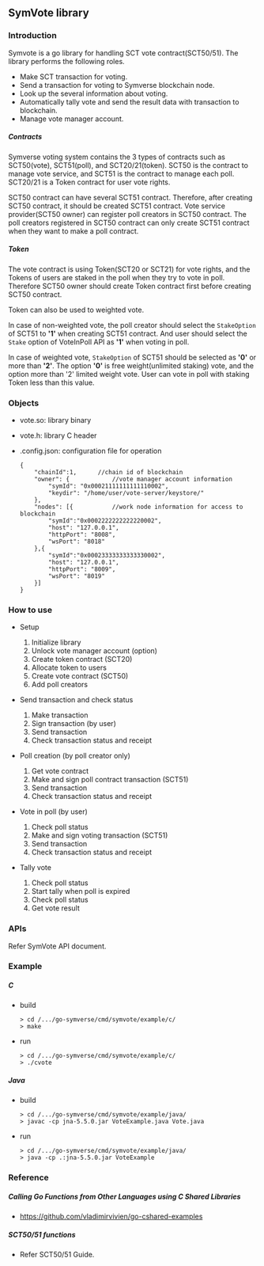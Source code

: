 ## SymVote library

### Introduction

Symvote is a go library for handling SCT vote contract(SCT50/51). The library performs the following roles.

- Make SCT transaction for voting.
- Send a transaction for voting to Symverse blockchain node.
- Look up the several information about voting.
- Automatically tally vote and send the result data with transaction to blockchain.
- Manage vote manager account.

##### Contracts

Symverse voting system contains the 3 types of contracts such as SCT50(vote), SCT51(poll), and SCT20/21(token). SCT50 is the contract to manage vote service, and SCT51 is the contract to manage each poll. SCT20/21 is a Token contract for user vote rights.

SCT50 contract can have several SCT51 contract. Therefore, after creating SCT50 contract, it should be created SCT51 contract. Vote service provider(SCT50 owner) can register poll creators in SCT50 contract. The poll creators registered in SCT50 contract can only create SCT51 contract when they want to make a poll contract.

##### Token

The vote contract is using Token(SCT20 or SCT21) for vote rights, and the Tokens of users are staked in the poll when they try to vote in poll. Therefore SCT50 owner should create Token contract first before creating SCT50 contract.

Token can also be used to weighted vote.

In case of non-weighted vote, the poll creator should select the `StakeOption` of SCT51 to **'1'** when creating SCT51 contract. And user should select the `Stake` option of VoteInPoll API as **'1'** when voting in poll.

In case of weighted vote, `StakeOption` of SCT51 should be selected as **'0'** or more than **'2'**. The option **'0'** is free weight(unlimited staking) vote, and the option more than '2' limited weight vote. User can vote in poll with staking Token less than this value.



### Objects

- vote.so: library binary

- vote.h: library C header

- .config.json: configuration file for operation

  ```
  {
      "chainId":1,		//chain id of blockchain
      "owner": {			//vote manager account information
          "symId": "0x00021111111111110002",
          "keydir": "/home/user/vote-server/keystore/"
      },
      "nodes": [{			//work node information for access to blockchain
          "symId":"0x0002222222222220002",
          "host": "127.0.0.1",
          "httpPort": "8008",
          "wsPort": "8018"
      },{
          "symId":"0x00023333333333330002",
          "host": "127.0.0.1",
          "httpPort": "8009",
          "wsPort": "8019"
      }]
  }
  ```



### How to use

- Setup
  1. Initialize library
  2. Unlock vote manager account (option)
  3. Create token contract (SCT20)
  4. Allocate token to users
  5. Create vote contract (SCT50)
  6. Add poll creators

- Send transaction and check status
  1. Make transaction
  2. Sign transaction (by user)
  3. Send transaction
  4. Check transaction status and receipt

- Poll creation (by poll creator only)
  1. Get vote contract
  2. Make and sign poll contract transaction (SCT51)
  3. Send transaction
  4. Check transaction status and receipt

- Vote in poll (by user)
  1. Check poll status
  2. Make and sign voting transaction (SCT51)
  3. Send transaction
  4. Check transaction status and receipt

- Tally vote
  1. Check poll status
  2. Start tally when poll is expired
  3. Check poll status
  4. Get vote result



### APIs

Refer SymVote API document.



### Example

##### C

- build

  ```
  > cd /.../go-symverse/cmd/symvote/example/c/
  > make
  ```

- run

  ```
  > cd /.../go-symverse/cmd/symvote/example/c/
  > ./cvote
  ```

##### Java

- build

  ```
  > cd /.../go-symverse/cmd/symvote/example/java/
  > javac -cp jna-5.5.0.jar VoteExample.java Vote.java
  ```

- run

  ```
  > cd /.../go-symverse/cmd/symvote/example/java/
  > java -cp .:jna-5.5.0.jar VoteExample
  ```



### Reference

##### Calling Go Functions from Other Languages using C Shared Libraries

- https://github.com/vladimirvivien/go-cshared-examples

##### SCT50/51 functions

- Refer SCT50/51 Guide.

